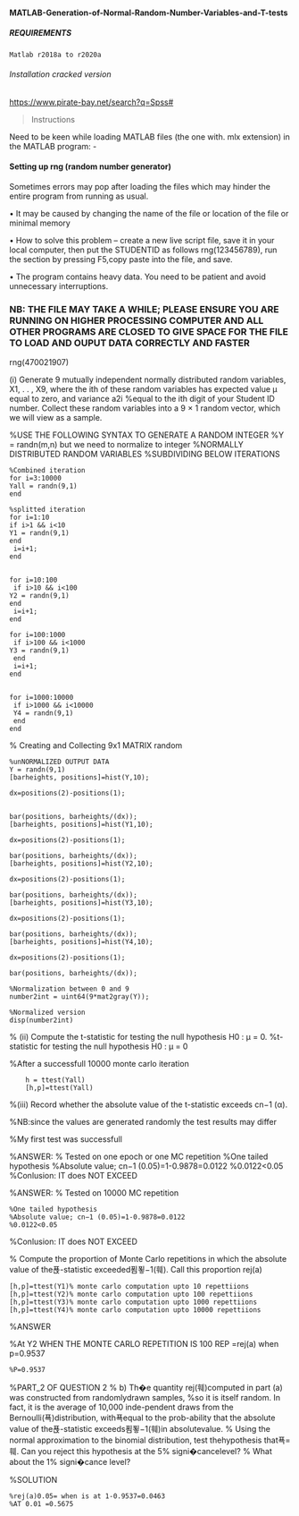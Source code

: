 #### MATLAB-Generation-of-Normal-Random-Number-Variables-and-T-tests

##### REQUIREMENTS
    Matlab r2018a to r2020a
 
 ######  Installation cracked version  
 https://www.pirate-bay.net/search?q=Spss#
 
> Instructions

Need to be keen while loading MATLAB files (the one with. mlx extension) in the MATLAB program: -

#### Setting up rng (random number generator) 
  Sometimes errors may pop after loading the files which may hinder the entire program from running as usual.
  
•	It may be caused by changing the name of the file or location of the file or minimal memory

•	How to solve this problem – create a new live script file, save it in your local computer,
then put the STUDENTID as follows rng(123456789), run the section by pressing F5,copy paste into the file, and save.

•	The program contains heavy data. You need to be patient and avoid unnecessary interruptions. 

###	NB: THE FILE MAY TAKE A WHILE; PLEASE ENSURE YOU ARE RUNNING ON HIGHER PROCESSING COMPUTER AND ALL OTHER PROGRAMS ARE CLOSED TO GIVE SPACE FOR THE FILE TO LOAD AND OUPUT DATA CORRECTLY AND FASTER
rng(470021907)

(i) Generate 9 mutually independent normally distributed random variables, X1,  . . , X9, where the ith of these random variables has expected value μ equal to             zero, and variance a2i
 %equal to the ith digit of your Student ID number. Collect these random variables into a 9 × 1 random vector, which we will view as a sample.

 %USE THE FOLLOWING SYNTAX TO GENERATE A RANDOM INTEGER
 %Y = randn(m,n) but we need to normalize to integer
 %NORMALLY DISTRIBUTED RANDOM VARIABLES
 %SUBDIVIDING BELOW ITERATIONS

    %Combined iteration
    for i=3:10000
    Yall = randn(9,1)
    end

    %splitted iteration
    for i=1:10
    if i>1 && i<10
    Y1 = randn(9,1)
    end
     i=i+1;
    end


    for i=10:100
     if i>10 && i<100
    Y2 = randn(9,1)
    end
     i=i+1;
    end

    for i=100:1000
     if i>100 && i<1000
    Y3 = randn(9,1)
     end
     i=i+1;
    end


    for i=1000:10000
     if i>1000 && i<10000
     Y4 = randn(9,1)
     end
    end


% Creating and Collecting 9x1 MATRIX random

    %unNORMALIZED OUTPUT DATA
    Y = randn(9,1)
    [barheights, positions]=hist(Y,10);

    dx=positions(2)-positions(1);


    bar(positions, barheights/(dx));
    [barheights, positions]=hist(Y1,10);

    dx=positions(2)-positions(1);

    bar(positions, barheights/(dx));
    [barheights, positions]=hist(Y2,10);

    dx=positions(2)-positions(1);

    bar(positions, barheights/(dx));
    [barheights, positions]=hist(Y3,10);

    dx=positions(2)-positions(1);

    bar(positions, barheights/(dx));
    [barheights, positions]=hist(Y4,10);

    dx=positions(2)-positions(1);

    bar(positions, barheights/(dx));

    %Normalization between 0 and 9
    number2int = uint64(9*mat2gray(Y)); 

    %Normalized version
    disp(number2int)


% (ii) Compute the t-statistic for testing the null hypothesis H0 : μ = 0.
%t-statistic for testing the null hypothesis H0 : μ = 0

%After a successfull 10000 monte carlo iteration

        h = ttest(Yall)
        [h,p]=ttest(Yall)


%(iii) Record whether the absolute value of the t-statistic exceeds cn−1 (α).

%NB:since the values are generated randomly the test results may differ

%My first test was successfull
 
%ANSWER:
% Tested on one epoch or one MC repetition
%One tailed hypothesis
    %Absolute value; cn−1 (0.05)=1-0.9878=0.0122
    %0.0122<0.05 
%Conlusion: IT does NOT EXCEED 

%ANSWER:
% Tested on 10000 MC repetition
    
    %One tailed hypothesis
    %Absolute value; cn−1 (0.05)=1-0.9878=0.0122
    %0.0122<0.05 
%Conlusion: IT does NOT EXCEED 


% Compute the proportion of Monte Carlo repetitions in which the absolute value of the푡-statistic exceeded푐푛−1(훼). Call this proportion rej(a)

    [h,p]=ttest(Y1)% monte carlo computation upto 10 repettiions
    [h,p]=ttest(Y2)% monte carlo computation upto 100 repettiions
    [h,p]=ttest(Y3)% monte carlo computation upto 1000 repettiions
    [h,p]=ttest(Y4)% monte carlo computation upto 10000 repettiions

%ANSWER

%At Y2 WHEN THE MONTE CARLO REPETITION IS 100 REP =rej(a) when p=0.9537

    %P=0.9537

%PART_2 OF QUESTION 2
% b) Th�e quantity rej(훼)computed in part (a) was constructed from randomlydrawn samples,
%so it is itself random. In fact, it is the average of 10,000 inde-pendent draws from the Bernoulli(푝)distribution, with푝equal to the prob-ability that the absolute value of the푡-statistic exceeds푐푛−1(훼)in absolutevalue.
% Using the normal approximation to the binomial distribution, test thehypothesis that푝=훼. Can you reject this hypothesis at the 5% signi�cancelevel?
% What about the 1% signi�cance level?

%SOLUTION

    %rej(a)0.05= when is at 1-0.9537=0.0463
    %AT 0.01 =0.5675




